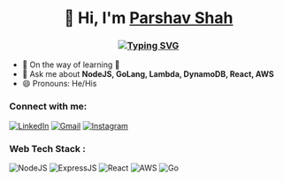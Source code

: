 <h1 align="center">👋 Hi, I'm <a href="https://www.linkedin.com/in/parshav-shah/" target="_blank"> Parshav Shah </a></h1>
<h3 align="center"> <a href="https://git.io/typing-svg"><img src="https://readme-typing-svg.herokuapp.com?font=Fira+Code&weight=500&size=24&pause=1000&color=008715&center=true&vCenter=true&random=false&width=435&lines=Backend+Developer" alt="Typing SVG" /></a> </h3>

- 🌱 On the way of learning 🚀
- 💬 Ask me about **NodeJS, GoLang, Lambda, DynamoDB, React, AWS**
- 😄 Pronouns: He/His

<h3 align="left">Connect with me:</h3>
<div align="left">
  <a href="https://www.linkedin.com/in/parshav-shah/"><img alt="LinkedIn" src="https://img.shields.io/badge/linkedin-%230077B5.svg?style=for-the-badge&logo=linkedin&logoColor=white"/></a>
  <a href="mailto:parshavshah1995@gmail.com"><img alt="Gmail" src="https://img.shields.io/badge/Gmail-D14836?style=for-the-badge&logo=gmail&logoColor=white"/></a>
   <a href="https://www.instagram.com/rushav25"><img alt="Instagram" src="https://img.shields.io/badge/Instagram-E4405F?style=for-the-badge&logo=instagram&logoColor=white"/></a>
</div>

<h3 align="left">Web Tech Stack :</h3>
<div align="left">
<img alt="NodeJS" src="https://img.shields.io/badge/node.js-%2343853D.svg?style=for-the-badge&logo=node-dot-js&logoColor=white"/>
<img alt="ExpressJS" src="https://img.shields.io/badge/Express.js-000000?style=for-the-badge&logo=express&logoColor=white"/>
<img alt="React" src="https://img.shields.io/badge/react-%2320232a.svg?style=for-the-badge&logo=react&logoColor=%2361DAFB"/>
<img alt="AWS" src="https://img.shields.io/badge/aws-%2320232a.svg?style=for-the-badge&logo=aws&logoColor=%f90"/>
  <img alt="Go" src="https://img.shields.io/badge/go-%2320232a.svg?style=for-the-badge&logo=go&logoColor=%2361DAFB"/>
</div>
